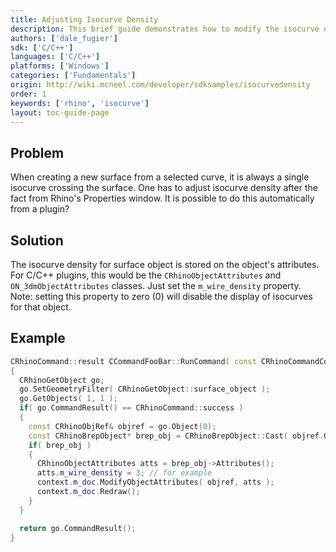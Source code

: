 ```yaml
---
title: Adjusting Isocurve Density
description: This brief guide demonstrates how to modify the isocurve density of a surface.
authors: ['dale_fugier']
sdk: ['C/C++']
languages: ['C/C++']
platforms: ['Windows']
categories: ['Fundamentals']
origin: http://wiki.mcneel.com/developer/sdksamples/isocurvedensity
order: 1
keywords: ['rhino', 'isocurve']
layout: toc-guide-page
---
```


 
## Problem

When creating a new surface from a selected curve, it is always a single isocurve crossing the surface.  One has  to adjust isocurve density after the fact from Rhino's Properties window.   It is possible to do this automatically from a plugin?

## Solution

The isocurve density for surface object is stored on the object's attributes.  For C/C++ plugins, this would be the `CRhinoObjectAttributes` and `ON_3dmObjectAttributes` classes.  Just set the `m_wire_density` property.  Note: setting this property to zero (0) will disable the display of isocurves for that object.

## Example

```cpp
CRhinoCommand::result CCommandFooBar::RunCommand( const CRhinoCommandContext& context )
{
  CRhinoGetObject go;
  go.SetGeometryFilter( CRhinoGetObject::surface_object );
  go.GetObjects( 1, 1 );
  if( go.CommandResult() == CRhinoCommand::success )
  {
    const CRhinoObjRef& objref = go.Object(0);
    const CRhinoBrepObject* brep_obj = CRhinoBrepObject::Cast( objref.Object() );
    if( brep_obj )
    {
      CRhinoObjectAttributes atts = brep_obj->Attributes();
      atts.m_wire_density = 3; // for example
      context.m_doc.ModifyObjectAttributes( objref, atts );
      context.m_doc.Redraw();
    }
  }

  return go.CommandResult();
}
```
